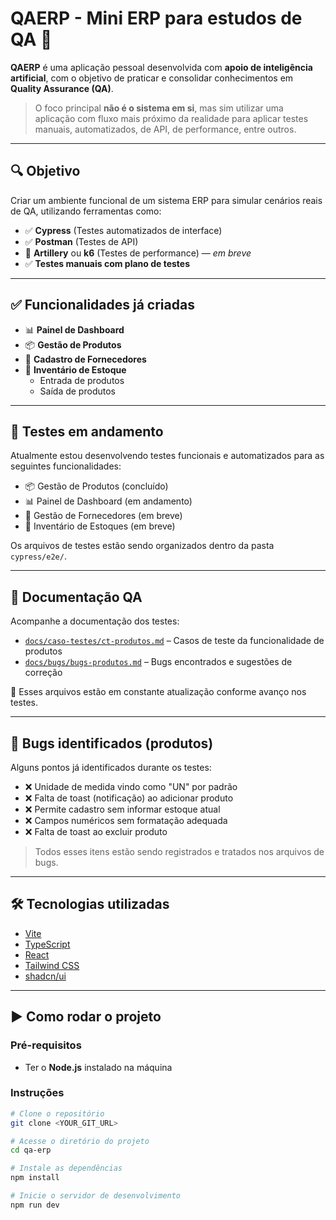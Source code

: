 # QAERP - Mini ERP para estudos de QA 🧪

**QAERP** é uma aplicação pessoal desenvolvida com **apoio de inteligência artificial**, com o objetivo de praticar e consolidar conhecimentos em **Quality Assurance (QA)**.

> O foco principal **não é o sistema em si**, mas sim utilizar uma aplicação com fluxo mais próximo da realidade para aplicar testes manuais, automatizados, de API, de performance, entre outros.

---

## 🔍 Objetivo

Criar um ambiente funcional de um sistema ERP para simular cenários reais de QA, utilizando ferramentas como:

- ✅ **Cypress** (Testes automatizados de interface)
- ✅ **Postman** (Testes de API)
- 🚧 **Artillery** ou **k6** (Testes de performance) — *em breve*
- ✅ **Testes manuais com plano de testes**

---

## ✅ Funcionalidades já criadas

- 📊 **Painel de Dashboard**
- 📦 **Gestão de Produtos**
- 🏢 **Cadastro de Fornecedores**
- 🧾 **Inventário de Estoque**
  - Entrada de produtos
  - Saída de produtos

---

## 🧪 Testes em andamento

Atualmente estou desenvolvendo testes funcionais e automatizados para as seguintes funcionalidades:

- 📦 Gestão de Produtos (concluído)
- 📊 Painel de Dashboard (em andamento)
- 🏢 Gestão de Fornecedores (em breve)
- 🧾 Inventário de Estoques (em breve)

Os arquivos de testes estão sendo organizados dentro da pasta `cypress/e2e/`.

---

## 📂 Documentação QA

Acompanhe a documentação dos testes:

- [`docs/caso-testes/ct-produtos.md`](docs/caso-testes/ct-produtos.md) – Casos de teste da funcionalidade de produtos
- [`docs/bugs/bugs-produtos.md`](docs/bugs/bugs-produtos.md) – Bugs encontrados e sugestões de correção

📌 Esses arquivos estão em constante atualização conforme avanço nos testes.

---

## 🐛 Bugs identificados (produtos)

Alguns pontos já identificados durante os testes:

- ❌ Unidade de medida vindo como "UN" por padrão
- ❌ Falta de toast (notificação) ao adicionar produto
- ❌ Permite cadastro sem informar estoque atual
- ❌ Campos numéricos sem formatação adequada
- ❌ Falta de toast ao excluir produto

> Todos esses itens estão sendo registrados e tratados nos arquivos de bugs.

---

## 🛠️ Tecnologias utilizadas

- [Vite](https://vitejs.dev/)
- [TypeScript](https://www.typescriptlang.org/)
- [React](https://react.dev/)
- [Tailwind CSS](https://tailwindcss.com/)
- [shadcn/ui](https://ui.shadcn.com/)

---

## ▶️ Como rodar o projeto

### Pré-requisitos

- Ter o **Node.js** instalado na máquina

### Instruções

```bash
# Clone o repositório
git clone <YOUR_GIT_URL>

# Acesse o diretório do projeto
cd qa-erp

# Instale as dependências
npm install

# Inicie o servidor de desenvolvimento
npm run dev
